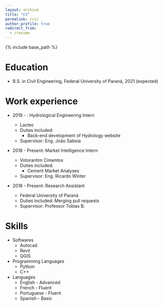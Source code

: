 ```yaml
---
layout: archive
title: "CV"
permalink: /cv/
author_profile: true
redirect_from:
  - /resume
---
```


{% include base_path %}

Education
======
* B.S. in Civil Engineering, Federal University of Paraná, 2021 (expected)

Work experience
======
* 2019 - : Hydrological Engineering Intern
  * Lactec
  * Duties included:
    * Back-end development of Hydrology website
  * Supervisor: Eng. João Saboia
  
* 2018 - Present: Market Intelligence Intern
  * Votorantim Cimentos
  * Duties included:
    * Cement Market Analyses
  * Supervisor: Eng. Ricardo Winter

* 2018 - Present: Research Assistant
  * Federal University of Paraná
  * Duties included: Merging pull requests
  * Supervisor: Professor Tobias B. 
  
Skills
======
* Softwares
  * Autocad
  * Revit
  * QGIS
* Programming Languages
  * Python
  * C++
* Languages
  * English - Advanced
  * French  - Fluent
  * Portuguese - Fluent
  * Spanish - Basic
